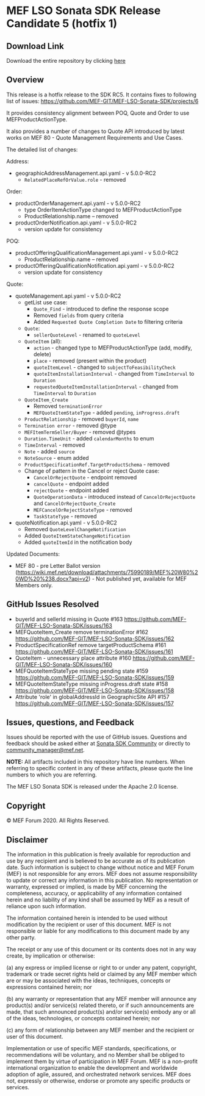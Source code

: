 # MEF LSO Sonata SDK Release Candidate 5 (hotfix 1)

## Download Link

Download the entire repository by clicking
[here](https://github.com/MEF-GIT/MEF-LSO-Sonata-SDK/releases/download/rc5/MEF-LSO-Sonata-SDK-rc5.1.zip)

## Overview

This release is a hotfix release to the SDK RC5. It contains fixes to following
list of issues: https://github.com/MEF-GIT/MEF-LSO-Sonata-SDK/projects/6

It provides consistency alignment between POQ, Quote and Order to use
MEFProductActionType.

It also provides a number of changes to Quote API introduced by latest works on
MEF 80 - Quote Management Requirements and Use Cases.

The detailed list of changes:

Address:

- geographicAddressManagement.api.yaml - v 5.0.0-RC2
  - `RelatedPlaceRefOrValue.role` - removed

Order:

- productOrderManagement.api.yaml - v 5.0.0-RC2
  - type OrderItemActionType changed to MEFProductActionType
  - ProductRelationship.name – removed
- productOrderNotification.api.yaml - v 5.0.0-RC2
  - version update for consistency

POQ:

- productOfferingQualificationManagement.api.yaml - v 5.0.0-RC2
  - ProductRelationship.name – removed
- productOfferingQualificationNotification.api.yaml - v 5.0.0-RC2
  - version update for consistency

Quote:

- quoteManagement.api.yaml - v 5.0.0-RC2
  - getList use case:
    - `Quote_Find` - introduced to define the response scope
    - Removed `fields` from query criteria
    - Added `Requested Quote Completion Date` to filtering criteria
  - `Quote`:
    - `sellerQuoteLevel` - renamed to `quoteLevel`
  - `QuoteItem` (all):
    - `action` - changed type to MEFProductActionType (add, modify, delete)
    - `place` - removed (present within the product)
    - `quoteItemLevel` - changed to `subjectToFeasibilityCheck`
    - `quoteItemInstallationInterval` - changed from `TimeInterval` to
      `Duration`
    - `requestedQuoteItemInstallationInterval` - changed from `TimeInterval` to
      `Duration`
  - `QuoteItem_Create`
    - Removed `terminationError`
    - `MEFQuoteItemStateType` - added `pending`, `inProgress.draft`
  - `ProductRelationship` - removed `buyerId`, `name`
  - `Termination error` - removed @type
  - `MEFItemTermSeller/Buyer` - removed @types
  - `Duration.TimeUnit` - added `calendarMonths` to enum
  - `TimeInterval` - removed
  - `Note` - added `source`
  - `NoteSource` - enum added
  - `ProductSpecificationRef.TargetProductSchema` - removed
  - Change of pattern in the Cancel or reject Quote case:
    - `CancelOrRejectQuote` - endpoint removed
    - `cancelQuote` - endpoint added
    - `rejectQuote` - endpoint added
    - `QuoteOperationData` - introduced instead of `CancelOrRejectQuote` and
      `CancelOrRejectQuote_Create`
    - `MEFCancelOrRejectStateType` - removed
    - `TaskStateType` - removed
- quoteNotification.api.yaml - v 5.0.0-RC2
  - Removed `QuoteLevelChangeNotification`
  - Added `QuoteItemStateChangeNotification`
  - Added `quoteItemId` in the notification body

Updated Documents:

- MEF 80 - pre Letter Ballot version
  (https://wiki.mef.net/download/attachments/75990189/MEF%20W80%20WD%20%238.docx?api=v2) -
  Not published yet, available for MEF Members only.

<!-- TODO - update of docuemnts? MEF 87, MEF 80 -->

## GitHub Issues Resolved

- buyerId and sellerId missing in Quote #163
  https://github.com/MEF-GIT/MEF-LSO-Sonata-SDK/issues/163
- MEFQuoteItem_Create remove terminationError #162
  https://github.com/MEF-GIT/MEF-LSO-Sonata-SDK/issues/162
- ProductSpecificationRef remove targetProductSchema #161
  https://github.com/MEF-GIT/MEF-LSO-Sonata-SDK/issues/161
- QuoteItem - unnecessary place attribute #160
  https://github.com/MEF-GIT/MEF-LSO-Sonata-SDK/issues/160
- MEFQuoteItemStateType missing pending state #159
  https://github.com/MEF-GIT/MEF-LSO-Sonata-SDK/issues/159
- MEFQuoteItemStateType missing inProgress.draft state #158
  https://github.com/MEF-GIT/MEF-LSO-Sonata-SDK/issues/158
- Attribute 'role' in globalAddressId in GeographicSite API #157
  https://github.com/MEF-GIT/MEF-LSO-Sonata-SDK/issues/157

## Issues, questions, and Feedback

Issues should be reported with the use of GitHub issues. Questions and feedback
should be asked either at
[Sonata SDK Community](https://github.com/orgs/MEF-GIT/teams/mef-lso-sonata-sdk-community)
or directly to community_manager@mef.net.

**NOTE:** All artifacts included in this repository have line numbers. When
referring to specific content in any of these artifacts, please quote the line
numbers to which you are referring.

The MEF LSO Sonata SDK is released under the Apache 2.0 license.

## Copyright

© MEF Forum 2020. All Rights Reserved.

## Disclaimer

The information in this publication is freely available for reproduction and
use by any recipient and is believed to be accurate as of its publication date.
Such information is subject to change without notice and MEF Forum (MEF) is not
responsible for any errors. MEF does not assume responsibility to update or
correct any information in this publication. No representation or warranty,
expressed or implied, is made by MEF concerning the completeness, accuracy, or
applicability of any information contained herein and no liability of any kind
shall be assumed by MEF as a result of reliance upon such information.

The information contained herein is intended to be used without modification by
the recipient or user of this document. MEF is not responsible or liable for
any modifications to this document made by any other party.

The receipt or any use of this document or its contents does not in any way
create, by implication or otherwise:

(a) any express or implied license or right to or under any patent, copyright,
trademark or trade secret rights held or claimed by any MEF member which are or
may be associated with the ideas, techniques, concepts or expressions contained
herein; nor

(b) any warranty or representation that any MEF member will announce any
product(s) and/or service(s) related thereto, or if such announcements are
made, that such announced product(s) and/or service(s) embody any or all of the
ideas, technologies, or concepts contained herein; nor

(c) any form of relationship between any MEF member and the recipient or user
of this document.

Implementation or use of specific MEF standards, specifications, or
recommendations will be voluntary, and no Member shall be obliged to implement
them by virtue of participation in MEF Forum. MEF is a non-profit international
organization to enable the development and worldwide adoption of agile,
assured, and orchestrated network services. MEF does not, expressly or
otherwise, endorse or promote any specific products or services.
